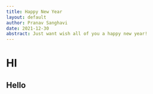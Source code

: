 ```yaml
---
title: Happy New Year
layout: default
author: Pranav Sanghavi
date: 2021-12-30
abstract: Just want wish all of you a happy new year!
---
```


# HI

## Hello

